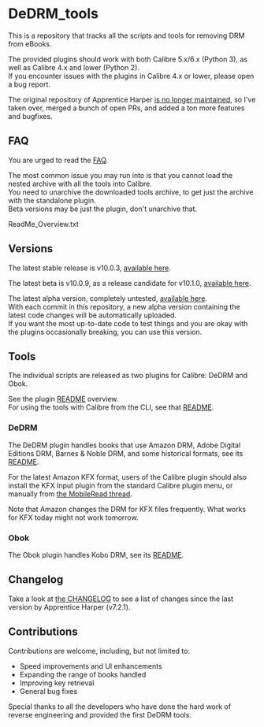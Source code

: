 # DeDRM_tools
This is a repository that tracks all the scripts and tools for removing DRM from eBooks.

The provided plugins should work with both Calibre 5.x/6.x (Python 3), as well as Calibre 4.x and lower (Python 2).<br>
If you encounter issues with the plugins in Calibre 4.x or lower, please open a bug report. 

The original repository of Apprentice Harper [is no longer maintained](https://github.com/apprenticeharper/DeDRM_tools#no-longer-maintained), so I've taken over, merged a bunch of open PRs, and added a ton more features and bugfixes. 

## FAQ

You are urged to read the [FAQ](FAQs.md). 

The most common issue you may run into is that you cannot load the nested archive with all the tools into Calibre.<br>
You need to unarchive the downloaded tools archive, to get just the archive with the standalone plugin.<br>
Beta versions may be just the plugin, don't unarchive that.<br>

ReadMe_Overview.txt


## Versions
The latest stable release is v10.0.3, [available here](https://github.com/noDRM/DeDRM_tools/releases/tag/v10.0.3).<br>

The latest beta is v10.0.9, as a release candidate for v10.1.0, [available here](https://github.com/noDRM/DeDRM_tools/releases/tag/v10.0.9).<br>

The latest alpha version, completely untested, [available here](https://github.com/noDRM/DeDRM_tools_autorelease/releases).<br>
With each commit in this repository, a new alpha version containing the latest code changes will be automatically uploaded.<br>
If you want the most up-to-date code to test things and you are okay with the plugins occasionally breaking, you can use this version.

## Tools

The individual scripts are released as two plugins for Calibre: DeDRM and Obok.

See the plugin [README](DeDRM_plugin_ReadMe.txt) overview.<br>
For using the tools with Calibre from the CLI, see that [README](CALIBRE_CLI_INSTRUCTIONS.md).

### DeDRM

The DeDRM plugin handles books that use Amazon DRM, Adobe Digital Editions DRM, Barnes & Noble DRM, and some historical formats, see its [README](DeDRM_plugin_ReadMe.txt).

For the latest Amazon KFX format, users of the Calibre plugin should also install the KFX Input plugin from the standard Calibre plugin menu, or manually from [the MobileRead thread](https://www.mobileread.com/forums/showthread.php?t=291290).

Note that Amazon changes the DRM for KFX files frequently. What works for KFX today might not work tomorrow.

### Obok

The Obok plugin handles Kobo DRM, see its [README](obok_plugin_ReadMe.txt).

## Changelog
Take a look at [the CHANGELOG](CHANGELOG.md) to see a list of changes since the last version by Apprentice Harper (v7.2.1). 

## Contributions

Contributions are welcome, including, but not limited to: 
* Speed improvements and UI enhancements
* Expanding the range of books handled
* Improving key retrieval
* General bug fixes

Special thanks to all the developers who have done the hard work of reverse engineering and provided the first DeDRM tools.

